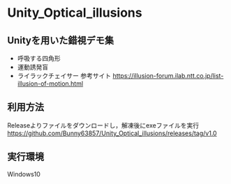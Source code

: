 # Unity_Optical_illusions

## Unityを用いた錯視デモ集
- 呼吸する四角形 
- 運動誘発盲
- ライラックチェイサー
参考サイト
https://illusion-forum.ilab.ntt.co.jp/list-illusion-of-motion.html

## 利用方法
Releaseよりファイルをダウンロードし，解凍後にexeファイルを実行
https://github.com/Bunny63857/Unity_Optical_illusions/releases/tag/v1.0

## 実行環境
Windows10
